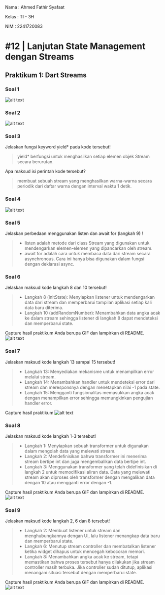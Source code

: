 Nama    : Ahmed Fathir Syafaat

Kelas   : TI - 3H

NIM     : 2241720083

# #12 | Lanjutan State Management dengan Streams

## Praktikum 1: Dart Streams
### Soal 1
![alt text](assets/images/soal1.png)

### Soal 2
![alt text](assets/images/soal2.png)

### Soal 3
Jelaskan fungsi keyword yield* pada kode tersebut!
> yield* berfungsi untuk menghasilkan setiap elemen objek Stream secara berurutan.

Apa maksud isi perintah kode tersebut?
> membuat sebuah stream yang menghasilkan warna-warna secara periodik dari daftar warna dengan interval waktu 1 detik.

### Soal 4
![alt text](assets/images/soal4.gif)

### Soal 5
Jelaskan perbedaan menggunakan listen dan await for (langkah 9) !
> - listen adalah metode dari class Stream yang digunakan untuk mendengarkan elemen-elemen yang dipancarkan oleh stream.
> - await for adalah cara untuk membaca data dari stream secara asynchronous. Cara ini hanya bisa digunakan dalam fungsi dengan deklarasi async.

### Soal 6
Jelaskan maksud kode langkah 8 dan 10 tersebut!
> - Langkah 8 (initState): Menyiapkan listener untuk mendengarkan data dari stream dan memperbarui tampilan aplikasi setiap kali data baru diterima.
> - Langkah 10 (addRandomNumber): Menambahkan data angka acak ke dalam stream sehingga listener di langkah 8 dapat mendeteksi dan memperbarui state.

Capture hasil praktikum Anda berupa GIF dan lampirkan di README.
![alt text](assets/images/soal6.gif)

### Soal 7
Jelaskan maksud kode langkah 13 sampai 15 tersebut!
> - Langkah 13: Menyediakan mekanisme untuk menampilkan error melalui stream.
> - Langkah 14: Menambahkan handler untuk mendeteksi error dari stream dan meresponsnya dengan menetapkan nilai -1 pada state.
> - Langkah 15: Mengganti fungsionalitas memasukkan angka acak dengan menampilkan error sehingga memungkinkan pengujian handler error.

Capture hasil praktikum
![alt text](assets/images/soal7.gif)

### Soal 8
Jelaskan maksud kode langkah 1-3 tersebut!
> - Langkah 1: Menyiapkan sebuah transformer untuk digunakan dalam mengolah data yang melewati stream.
> - Langkah 2: Mendefinisikan bahwa transformer ini menerima stream bertipe int dan juga mengembalikan data bertipe int.
> - Langkah 3: Menggunakan transformer yang telah didefinisikan di langkah 2 untuk memodifikasi aliran data. Data yang melewati stream akan diproses oleh transformer dengan mengalikan data dengan 10 atau mengganti error dengan -1.

Capture hasil praktikum Anda berupa GIF dan lampirkan di README.
![alt text](assets/images/soal8.gif)

### Soal 9
Jelaskan maksud kode langkah 2, 6 dan 8 tersebut!
> - Langkah 2: Membuat listener untuk stream dan menghubungkannya dengan UI, lalu listener menangkap data baru dan memperbarui state.
> - Langkah 6: Menutup stream controller dan membatalkan listener ketika widget dihapus untuk mencegah kebocoran memori.
> - Langkah 8: Menambahkan angka acak ke stream, tetapi memastikan bahwa proses tersebut hanya dilakukan jika stream controller masih terbuka. Jika controller sudah ditutup, aplikasi menangani situasi tersebut dengan memperbarui state.

Capture hasil praktikum Anda berupa GIF dan lampirkan di README.
![alt text](assets/images/soal9.gif)